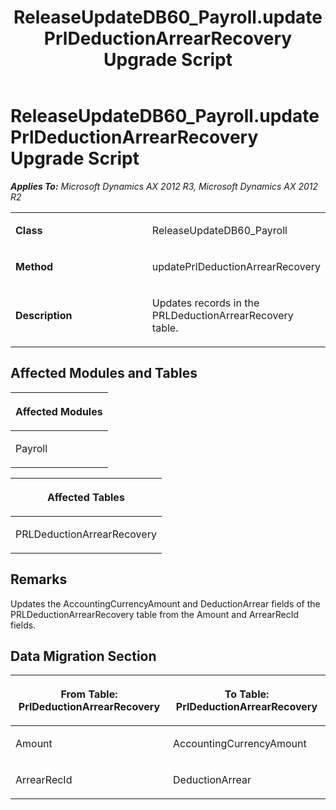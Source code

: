 ﻿---
title: ReleaseUpdateDB60_Payroll.updatePrlDeductionArrearRecovery Upgrade Script
TOCTitle: ReleaseUpdateDB60_Payroll.updatePrlDeductionArrearRecovery Upgrade Script
ms:assetid: b7895dcd-aca1-5e32-e01d-3946ef65c453
ms:mtpsurl: https://msdn.microsoft.com/en-us/library/JJ737047(v=AX.60)
ms:contentKeyID: 49710729
ms.date: 05/18/2015
mtps_version: v=AX.60
---

# ReleaseUpdateDB60\_Payroll.updatePrlDeductionArrearRecovery Upgrade Script 


_**Applies To:** Microsoft Dynamics AX 2012 R3, Microsoft Dynamics AX 2012 R2_

<table>
<colgroup>
<col style="width: 50%" />
<col style="width: 50%" />
</colgroup>
<tbody>
<tr class="odd">
<td><p><strong>Class</strong></p></td>
<td><p>ReleaseUpdateDB60_Payroll</p></td>
</tr>
<tr class="even">
<td><p><strong>Method</strong></p></td>
<td><p>updatePrlDeductionArrearRecovery</p></td>
</tr>
<tr class="odd">
<td><p><strong>Description</strong></p></td>
<td><p>Updates records in the PRLDeductionArrearRecovery table.</p></td>
</tr>
</tbody>
</table>


## Affected Modules and Tables

<table>
<colgroup>
<col style="width: 100%" />
</colgroup>
<thead>
<tr class="header">
<th><p>Affected Modules</p></th>
</tr>
</thead>
<tbody>
<tr class="odd">
<td><p>Payroll</p></td>
</tr>
</tbody>
</table>


<table>
<colgroup>
<col style="width: 100%" />
</colgroup>
<thead>
<tr class="header">
<th><p>Affected Tables</p></th>
</tr>
</thead>
<tbody>
<tr class="odd">
<td><p>PRLDeductionArrearRecovery</p></td>
</tr>
</tbody>
</table>


## Remarks

Updates the AccountingCurrencyAmount and DeductionArrear fields of the PRLDeductionArrearRecovery table from the Amount and ArrearRecId fields.

## Data Migration Section

<table>
<colgroup>
<col style="width: 50%" />
<col style="width: 50%" />
</colgroup>
<thead>
<tr class="header">
<th><p>From Table: PrlDeductionArrearRecovery</p></th>
<th><p>To Table: PrlDeductionArrearRecovery</p></th>
</tr>
</thead>
<tbody>
<tr class="odd">
<td><p>Amount</p></td>
<td><p>AccountingCurrencyAmount</p></td>
</tr>
<tr class="even">
<td><p>ArrearRecId</p></td>
<td><p>DeductionArrear</p></td>
</tr>
</tbody>
</table>

  


